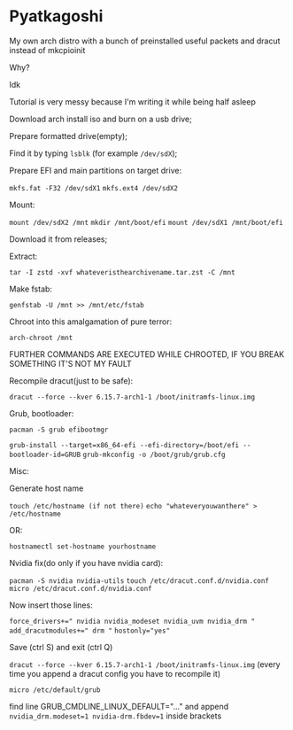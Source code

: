 # Pyatkagoshi


My own arch distro with a bunch of preinstalled useful packets and dracut instead of mkcpioinit

Why?

Idk



















Tutorial is very messy because I'm writing it while being half asleep



Download arch install iso and burn on a usb drive;


Prepare formatted drive(empty);


Find it by typing `lsblk` (for example `/dev/sdX`);


Prepare EFI and main partitions on target drive:

`mkfs.fat -F32 /dev/sdX1`
`mkfs.ext4 /dev/sdX2`


Mount:

`mount /dev/sdX2 /mnt`
`mkdir /mnt/boot/efi`
`mount /dev/sdX1 /mnt/boot/efi`

Download it from releases;


Extract:

`tar -I zstd -xvf whateveristhearchivename.tar.zst -C /mnt`

Make fstab:

`genfstab -U /mnt >> /mnt/etc/fstab`

Chroot into this amalgamation of pure terror:

`arch-chroot /mnt`

FURTHER COMMANDS ARE EXECUTED WHILE CHROOTED, IF YOU BREAK SOMETHING IT'S NOT MY FAULT

Recompile dracut(just to be safe):

`dracut --force --kver 6.15.7-arch1-1 /boot/initramfs-linux.img
`



Grub, bootloader:

`pacman -S grub efibootmgr`

`grub-install --target=x86_64-efi --efi-directory=/boot/efi --bootloader-id=GRUB`
`grub-mkconfig -o /boot/grub/grub.cfg`


Misc:

Generate host name 

`touch /etc/hostname (if not there)`
`echo "whateveryouwanthere" > /etc/hostname`

OR:

`hostnamectl set-hostname yourhostname`

Nvidia fix(do only if you have nvidia card):

`pacman -S nvidia nvidia-utils`
`touch /etc/dracut.conf.d/nvidia.conf`
`micro /etc/dracut.conf.d/nvidia.conf`

Now insert those lines: 

`force_drivers+=" nvidia nvidia_modeset nvidia_uvm nvidia_drm "`
`add_dracutmodules+=" drm "`
`hostonly="yes"`

Save (ctrl S) and exit (ctrl Q)

`dracut --force --kver 6.15.7-arch1-1 /boot/initramfs-linux.img` (every time you append a dracut config you have to recompile it)



`micro /etc/default/grub`

find line GRUB_CMDLINE_LINUX_DEFAULT="..." and append `nvidia_drm.modeset=1 nvidia-drm.fbdev=1` inside brackets
